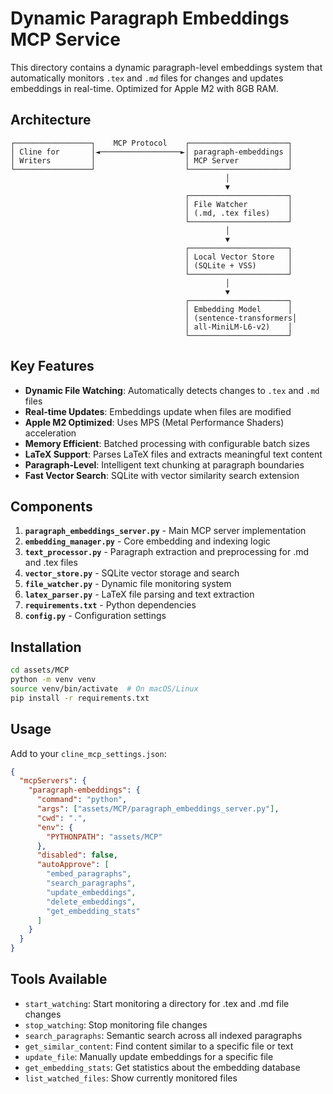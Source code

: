 # Dynamic Paragraph Embeddings MCP Service

This directory contains a dynamic paragraph-level embeddings system that automatically monitors `.tex` and `.md` files for changes and updates embeddings in real-time. Optimized for Apple M2 with 8GB RAM.

## Architecture

```
┌─────────────────┐    MCP Protocol    ┌──────────────────────┐
│ Cline for       │◄──────────────────►│ paragraph-embeddings │
│ Writers         │                    │ MCP Server           │
└─────────────────┘                    └──────────────────────┘
                                                │
                                                ▼
                                       ┌──────────────────────┐
                                       │ File Watcher         │
                                       │ (.md, .tex files)    │
                                       └──────────────────────┘
                                                │
                                                ▼
                                       ┌──────────────────────┐
                                       │ Local Vector Store   │
                                       │ (SQLite + VSS)       │
                                       └──────────────────────┘
                                                │
                                                ▼
                                       ┌──────────────────────┐
                                       │ Embedding Model      │
                                       │ (sentence-transformers│
                                       │ all-MiniLM-L6-v2)    │
                                       └──────────────────────┘
```

## Key Features

- **Dynamic File Watching**: Automatically detects changes to `.tex` and `.md` files
- **Real-time Updates**: Embeddings update when files are modified
- **Apple M2 Optimized**: Uses MPS (Metal Performance Shaders) acceleration
- **Memory Efficient**: Batched processing with configurable batch sizes
- **LaTeX Support**: Parses LaTeX files and extracts meaningful text content
- **Paragraph-Level**: Intelligent text chunking at paragraph boundaries
- **Fast Vector Search**: SQLite with vector similarity search extension

## Components

1. **`paragraph_embeddings_server.py`** - Main MCP server implementation
2. **`embedding_manager.py`** - Core embedding and indexing logic
3. **`text_processor.py`** - Paragraph extraction and preprocessing for .md and .tex files
4. **`vector_store.py`** - SQLite vector storage and search
5. **`file_watcher.py`** - Dynamic file monitoring system
6. **`latex_parser.py`** - LaTeX file parsing and text extraction
7. **`requirements.txt`** - Python dependencies
8. **`config.py`** - Configuration settings

## Installation

```bash
cd assets/MCP
python -m venv venv
source venv/bin/activate  # On macOS/Linux
pip install -r requirements.txt
```

## Usage

Add to your `cline_mcp_settings.json`:

```json
{
  "mcpServers": {
    "paragraph-embeddings": {
      "command": "python",
      "args": ["assets/MCP/paragraph_embeddings_server.py"],
      "cwd": ".",
      "env": {
        "PYTHONPATH": "assets/MCP"
      },
      "disabled": false,
      "autoApprove": [
        "embed_paragraphs",
        "search_paragraphs",
        "update_embeddings",
        "delete_embeddings",
        "get_embedding_stats"
      ]
    }
  }
}
```

## Tools Available

- `start_watching`: Start monitoring a directory for .tex and .md file changes
- `stop_watching`: Stop monitoring file changes
- `search_paragraphs`: Semantic search across all indexed paragraphs
- `get_similar_content`: Find content similar to a specific file or text
- `update_file`: Manually update embeddings for a specific file
- `get_embedding_stats`: Get statistics about the embedding database
- `list_watched_files`: Show currently monitored files
